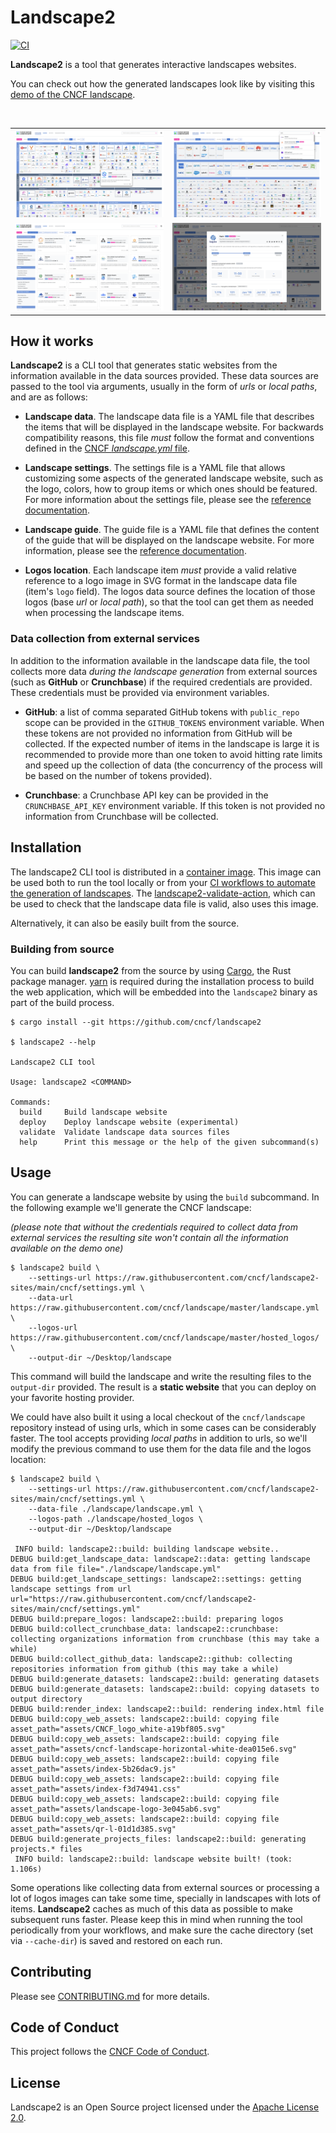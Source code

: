 # Landscape2

[![CI](https://github.com/cncf/landscape2/actions/workflows/ci.yml/badge.svg)](https://github.com/cncf/landscape2/actions/workflows/ci.yml)

**Landscape2** is a tool that generates interactive landscapes websites.

You can check out how the generated landscapes look like by visiting this [demo of the CNCF landscape](https://cncf.landscape2.io).

<br/>
<table>
    <tr>
        <td width="50%"><img src="docs/screenshots/landscape1.png?raw=true"></td>
        <td width="50%"><img src="docs/screenshots/landscape2.png?raw=true"></td>
    </tr>
    <tr>
        <td width="50%"><img src="docs/screenshots/landscape3.png?raw=true"></td>
        <td width="50%"><img src="docs/screenshots/landscape4.png?raw=true"></td>
    </tr>
</table>

## How it works

**Landscape2** is a CLI tool that generates static websites from the information available in the data sources provided. These data sources are passed to the tool via arguments, usually in the form of *urls* or *local paths*, and are as follows:

- **Landscape data**. The landscape data file is a YAML file that describes the items that will be displayed in the landscape website. For backwards compatibility reasons, this file *must* follow the format and conventions defined in the [CNCF *landscape.yml* file](https://github.com/cncf/landscape/blob/master/landscape.yml).

- **Landscape settings**. The settings file is a YAML file that allows customizing some aspects of the generated landscape website, such as the logo, colors, how to group items or which ones should be featured. For more information about the settings file, please see the [reference documentation](https://github.com/cncf/landscape2/blob/main/docs/config/settings.yml).

- **Landscape guide**. The guide file is a YAML file that defines the content of the guide that will be displayed on the landscape website. For more information, please see the [reference documentation](https://github.com/cncf/landscape2/blob/main/docs/config/guide.yml).

- **Logos location**. Each landscape item *must* provide a valid relative reference to a logo image in SVG format in the landscape data file (item's `logo` field). The logos data source defines the location of those logos (base *url* or *local path*), so that the tool can get them as needed when processing the landscape items.

### Data collection from external services

In addition to the information available in the landscape data file, the tool collects more data *during the landscape generation* from external sources (such as **GitHub** or **Crunchbase**) if the required credentials are provided. These credentials must be provided via environment variables.

- **GitHub**: a list of comma separated GitHub tokens with `public_repo` scope can be provided in the `GITHUB_TOKENS` environment variable. When these tokens are not provided no information from GitHub will be collected. If the expected number of items in the landscape is large it is recommended to provide more than one token to avoid hitting rate limits and speed up the collection of data (the concurrency of the process will be based on the number of tokens provided).

- **Crunchbase**: a Crunchbase API key can be provided in the `CRUNCHBASE_API_KEY` environment variable. If this token is not provided no information from Crunchbase will be collected.

## Installation

The landscape2 CLI tool is distributed in a [container image](https://gallery.ecr.aws/g6m3a0y9/landscape2). This image can be used both to run the tool locally or from your [CI workflows to automate the generation of landscapes](https://github.com/cncf/landscape2-sites/tree/main/.github/workflows). The [landscape2-validate-action](https://github.com/cncf/landscape2-validate-action), which can be used to check that the landscape data file is valid, also uses this image.

Alternatively, it can also be easily built from the source.

### Building from source

You can build **landscape2** from the source by using [Cargo](https://rustup.rs), the Rust package manager. [yarn](https://classic.yarnpkg.com/lang/en/docs/install/) is required during the installation process to build the web application, which will be embedded into the `landscape2` binary as part of the build process.

```text
$ cargo install --git https://github.com/cncf/landscape2

$ landscape2 --help

Landscape2 CLI tool

Usage: landscape2 <COMMAND>

Commands:
  build     Build landscape website
  deploy    Deploy landscape website (experimental)
  validate  Validate landscape data sources files
  help      Print this message or the help of the given subcommand(s)
```

## Usage

You can generate a landscape website by using the `build` subcommand. In the following example we'll generate the CNCF landscape:

*(please note that without the credentials required to collect data from external services the resulting site won't contain all the information available on the demo one)*

```text
$ landscape2 build \
    --settings-url https://raw.githubusercontent.com/cncf/landscape2-sites/main/cncf/settings.yml \
    --data-url https://raw.githubusercontent.com/cncf/landscape/master/landscape.yml \
    --logos-url https://raw.githubusercontent.com/cncf/landscape/master/hosted_logos/ \
    --output-dir ~/Desktop/landscape
```

This command will build the landscape and write the resulting files to the `output-dir` provided. The result is a **static website** that you can deploy on your favorite hosting provider.

We could have also built it using a local checkout of the `cncf/landscape` repository instead of using urls, which in some cases can be considerably faster. The tool accepts providing *local paths* in addition to urls, so we'll modify the previous command to use them for the data file and the logos location:

```text
$ landscape2 build \
    --settings-url https://raw.githubusercontent.com/cncf/landscape2-sites/main/cncf/settings.yml \
    --data-file ./landscape/landscape.yml \
    --logos-path ./landscape/hosted_logos \
    --output-dir ~/Desktop/landscape

 INFO build: landscape2::build: building landscape website..
DEBUG build:get_landscape_data: landscape2::data: getting landscape data from file file="./landscape/landscape.yml"
DEBUG build:get_landscape_settings: landscape2::settings: getting landscape settings from url url="https://raw.githubusercontent.com/cncf/landscape2-sites/main/cncf/settings.yml"
DEBUG build:prepare_logos: landscape2::build: preparing logos
DEBUG build:collect_crunchbase_data: landscape2::crunchbase: collecting organizations information from crunchbase (this may take a while)
DEBUG build:collect_github_data: landscape2::github: collecting repositories information from github (this may take a while)
DEBUG build:generate_datasets: landscape2::build: generating datasets
DEBUG build:generate_datasets: landscape2::build: copying datasets to output directory
DEBUG build:render_index: landscape2::build: rendering index.html file
DEBUG build:copy_web_assets: landscape2::build: copying file asset_path="assets/CNCF_logo_white-a19bf805.svg"
DEBUG build:copy_web_assets: landscape2::build: copying file asset_path="assets/cncf-landscape-horizontal-white-dea015e6.svg"
DEBUG build:copy_web_assets: landscape2::build: copying file asset_path="assets/index-5b26dac9.js"
DEBUG build:copy_web_assets: landscape2::build: copying file asset_path="assets/index-f3d74941.css"
DEBUG build:copy_web_assets: landscape2::build: copying file asset_path="assets/landscape-logo-3e045ab6.svg"
DEBUG build:copy_web_assets: landscape2::build: copying file asset_path="assets/qr-l-01d1d385.svg"
DEBUG build:generate_projects_files: landscape2::build: generating projects.* files
 INFO build: landscape2::build: landscape website built! (took: 1.106s)
```

Some operations like collecting data from external sources or processing a lot of logos images can take some time, specially in landscapes with lots of items. **Landscape2** caches as much of this data as possible to make subsequent runs faster. Please keep this in mind when running the tool periodically from your workflows, and make sure the cache directory (set via `--cache-dir`) is saved and restored on each run.

## Contributing

Please see [CONTRIBUTING.md](./CONTRIBUTING.md) for more details.

## Code of Conduct

This project follows the [CNCF Code of Conduct](https://github.com/cncf/foundation/blob/master/code-of-conduct.md).

## License

Landscape2 is an Open Source project licensed under the [Apache License 2.0](https://www.apache.org/licenses/LICENSE-2.0).
